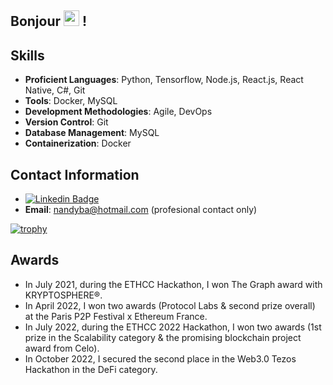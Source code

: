 ## Bonjour <img src="https://media.giphy.com/media/hvRJCLFzcasrR4ia7z/giphy.gif" width="25px"> !

## Skills

- **Proficient Languages**: Python, Tensorflow, Node.js, React.js, React Native, C#, Git
- **Tools**: Docker, MySQL
- **Development Methodologies**: Agile, DevOps
- **Version Control**: Git
- **Database Management**: MySQL
- **Containerization**: Docker

## Contact Information

- [![Linkedin Badge](https://img.shields.io/badge/-nandyba-blue?style=flat-square&logo=Linkedin&logoColor=white&link=https://fr.linkedin.com/in/nandyba)](https://www.linkedin.com/in/nandyba)
- **Email**: nandyba@hotmail.com (profesional contact only)

[![trophy](https://github-trophies.vercel.app/?username=nandyba&row=3&column=3)](https://github.com/ryo-ma/github-profile-trophy)


## Awards

- In July 2021, during the ETHCC Hackathon, I won The Graph award with KRYPTOSPHERE®.
- In April 2022, I won two awards (Protocol Labs & second prize overall) at the Paris P2P Festival x Ethereum France.
- In July 2022, during the ETHCC 2022 Hackathon, I won two awards (1st prize in the Scalability category & the promising blockchain project award from Celo).
- In October 2022, I secured the second place in the Web3.0 Tezos Hackathon in the DeFi category.

